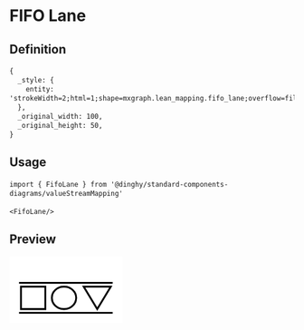 # FIFO Lane

## Definition

```
{
  _style: { 
    entity: 'strokeWidth=2;html=1;shape=mxgraph.lean_mapping.fifo_lane;overflow=fill;verticalAlign=top;align=center;',
  },
  _original_width: 100,
  _original_height: 50,
}
```

## Usage

```
import { FifoLane } from '@dinghy/standard-components-diagrams/valueStreamMapping'

<FifoLane/>
```

## Preview

<img src="./fifo-lane.png" width="200"/>
